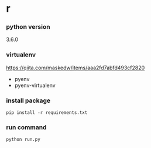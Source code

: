 # r

### python version
3.6.0

### virtualenv
https://qiita.com/maskedw/items/aaa2fd7abfd493cf2820
* pyenv
* pyenv-virtualenv

### install package
```
pip install -r requirements.txt
```

### run command
```
python run.py
```
